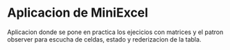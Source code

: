 # Aplicacion de MiniExcel

Aplicacion donde se pone en practica los ejecicios con matrices y el patron observer
para escucha de celdas, estado y rederizacion de la tabla.

